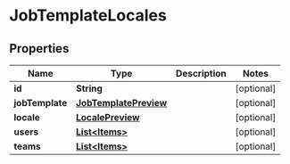 

# JobTemplateLocales

## Properties

Name | Type | Description | Notes
------------ | ------------- | ------------- | -------------
**id** | **String** |  |  [optional]
**jobTemplate** | [**JobTemplatePreview**](JobTemplatePreview.md) |  |  [optional]
**locale** | [**LocalePreview**](LocalePreview.md) |  |  [optional]
**users** | [**List&lt;Items&gt;**](Items.md) |  |  [optional]
**teams** | [**List&lt;Items&gt;**](Items.md) |  |  [optional]



